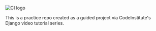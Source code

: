 ![CI logo](https://codeinstitute.s3.amazonaws.com/fullstack/ci_logo_small.png)

This is a practice repo created as a guided project via CodeInstitute's Django video tutorial series. 
